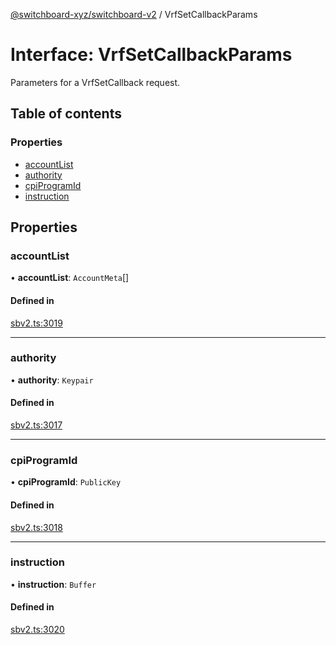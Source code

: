 [@switchboard-xyz/switchboard-v2](/api/switchboardv2-api) / VrfSetCallbackParams

# Interface: VrfSetCallbackParams

Parameters for a VrfSetCallback request.

## Table of contents

### Properties

- [accountList](VrfSetCallbackParams.md#accountlist)
- [authority](VrfSetCallbackParams.md#authority)
- [cpiProgramId](VrfSetCallbackParams.md#cpiprogramid)
- [instruction](VrfSetCallbackParams.md#instruction)

## Properties

### accountList

• **accountList**: `AccountMeta`[]

#### Defined in

[sbv2.ts:3019](https://github.com/switchboard-xyz/switchboardv2-api/blob/dad46fc4/src/sbv2.ts#L3019)

---

### authority

• **authority**: `Keypair`

#### Defined in

[sbv2.ts:3017](https://github.com/switchboard-xyz/switchboardv2-api/blob/dad46fc4/src/sbv2.ts#L3017)

---

### cpiProgramId

• **cpiProgramId**: `PublicKey`

#### Defined in

[sbv2.ts:3018](https://github.com/switchboard-xyz/switchboardv2-api/blob/dad46fc4/src/sbv2.ts#L3018)

---

### instruction

• **instruction**: `Buffer`

#### Defined in

[sbv2.ts:3020](https://github.com/switchboard-xyz/switchboardv2-api/blob/dad46fc4/src/sbv2.ts#L3020)
